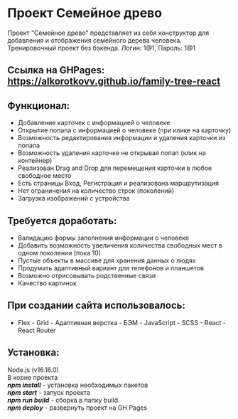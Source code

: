 # Проект Семейное древо
Проект "Семейное древо" представляет из себя конструктор для добавления и отображения семейного дерева человека. Тренировочный проект без бэкенда. Логин: 1@1, Пароль: 1@1
## Ссылка на GHPages: https://alkorotkovv.github.io/family-tree-react
## Функционал:
- Добавление карточек с информацией о человеке
- Открытие попапа с информацией о человеке (при клике на карточку)
- Возможность редактирования информации и удаления карточки из попапа
- Возможность удаления карточке не открывая попап (клик на контейнер)
- Реализован Drag and Drop для перемещения карточки в любое свободное место
- Есть страницы Вход, Регистрация и реализована маршрутизация
- Нет ограничения на количество строк (поколений)
- Загрузка изображений с устройства
## Требуется доработать:
- Валидацию формы заполнения информации о человеке
- Добавить возможность увеличения количества свободных мест в одном поколении (пока 10)
- Пустые объекты в массиве для хранения данных о людях
- Продумать адаптивный вариант для телефонов и планшетов
- Возможно отрисовывать родственные связи
- Качество картинок
## При создании сайта использовалось:
- Flex - Grid - Адаптивная верстка - БЭМ - JavaScript - SCSS - React - React Router
## Установка:
Node.js (v16.16.0)  
В корне проекта  
***npm install*** - установка необходимых пакетов  
***npm start*** - запуск проекта  
***npm run build*** - сборка в папку build  
***npm deploy*** - развернуть проект на GH Pages  
